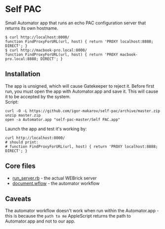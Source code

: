 # Self PAC
Small Automator app that runs an echo PAC configuration server that returns its own hostname.
```
$ curl http://localhost:8000/
function FindProxyForURL(url, host) { return 'PROXY localhost:8888; DIRECT'; }
$ curl http://macbook-pro.local:8000/
function FindProxyForURL(url, host) { return 'PROXY macbook-pro.local:8888; DIRECT'; }
```

## Installation
The app is unsigned, which will cause Gatekeeper to reject it. Before first run, you must open the app with Automator.app and save it. This will cause it to be accepted by the system.  
Script:

```
curl -O -L https://github.com/igor-makarov/self-pac/archive/master.zip
unzip master.zip
open -a Automator.app "self-pac-master/Self PAC.app"
```

Launch the app and test it's working by:
```
curl http://localhost:8000/
# should print:
# function FindProxyForURL(url, host) { return 'PROXY localhost:8888; DIRECT'; }
```

## Core files
* [run_server.rb](Self%20PAC.app/Contents/Scripts/run_server.rb) - the actual WEBrick server
* [document.wflow](Self%20PAC.app/Contents/document.wflow) - the automator workflow

## Caveats
The automator workflow doesn't work when run within the Automator.app - this is because the `path to me` AppleScript returns the path to Automator.app and not to our app.
